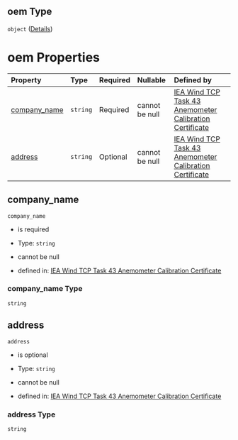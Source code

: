 ## oem Type

`object` ([Details](iea43\_anemometer_calibration-properties-test_item-properties-oem.md))

# oem Properties

| Property                      | Type     | Required | Nullable       | Defined by                                                                                                                                                                                                                |
| :---------------------------- | :------- | :------- | :------------- | :------------------------------------------------------------------------------------------------------------------------------------------------------------------------------------------------------------------------ |
| [company_name](#company_name) | `string` | Required | cannot be null | [IEA Wind TCP Task 43 Anemometer Calibration Certificate](iea43_anemometer_calibration-properties-test_item-properties-oem-properties-company_name.md "TBD#/properties/test_item/properties/oem/properties/company_name") |
| [address](#address)           | `string` | Optional | cannot be null | [IEA Wind TCP Task 43 Anemometer Calibration Certificate](iea43_anemometer_calibration-properties-test_item-properties-oem-properties-address.md "TBD#/properties/test_item/properties/oem/properties/address")           |

## company_name



`company_name`

*   is required

*   Type: `string`

*   cannot be null

*   defined in: [IEA Wind TCP Task 43 Anemometer Calibration Certificate](iea43\_anemometer_calibration-properties-test_item-properties-oem-properties-company_name.md "TBD#/properties/test_item/properties/oem/properties/company_name")

### company_name Type

`string`

## address



`address`

*   is optional

*   Type: `string`

*   cannot be null

*   defined in: [IEA Wind TCP Task 43 Anemometer Calibration Certificate](iea43\_anemometer_calibration-properties-test_item-properties-oem-properties-address.md "TBD#/properties/test_item/properties/oem/properties/address")

### address Type

`string`
